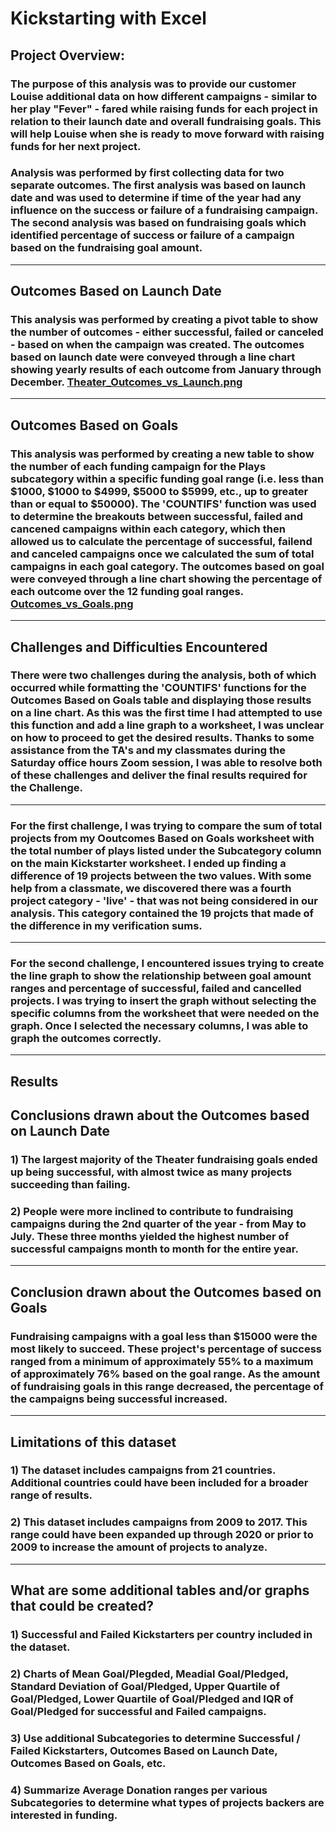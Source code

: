 # Kickstarting with Excel

## Project Overview:

### The purpose of this analysis was to provide our customer Louise additional data on how different campaigns - similar to her play "Fever" - fared while raising funds for each project in relation to their launch date and overall fundraising goals. This will help Louise when she is ready to move forward with raising funds for her next project.
### Analysis was performed by first collecting data for two separate outcomes. The first analysis was based on launch date and was used to determine if time of the year had any influence on the success or failure of a fundraising campaign. The second analysis was based on fundraising goals which identified percentage of success or failure of a campaign based on the fundraising goal amount.
---
## Outcomes Based on Launch Date
### This analysis was performed by creating a pivot table to show the number of outcomes - either successful, failed or canceled - based on when the campaign was created. The outcomes based on launch date were conveyed through a line chart showing yearly results of each outcome from January through December. [Theater_Outcomes_vs_Launch.png](https://github.com/jmueller187/Kickstarter_Challenge1/blob/main/Resources/Theater_Outcomes_vs_Launch.png)
---
## Outcomes Based on Goals
### This analysis was performed by creating a new table to show the number of each funding campaign for the Plays subcategory within a specific funding goal range (i.e. less than $1000, $1000 to $4999, $5000 to $5999, etc., up to greater than or equal to $50000). The 'COUNTIFS' function was used to determine the breakouts between successful, failed and cancened campaigns within each category, which then allowed us to calculate the percentage of successful, failend and canceled campaigns once we calculated the sum of total campaigns in each goal category. The outcomes based on goal were conveyed through a line chart showing the percentage of each outcome over the 12 funding goal ranges. [Outcomes_vs_Goals.png](https://github.com/jmueller187/Kickstarter_Challenge1/blob/main/Resources/Outcomes_vs_Goals.png)
---
## Challenges and Difficulties Encountered
### There were two challenges during the analysis, both of which occurred while formatting the 'COUNTIFS' functions for the Outcomes Based on Goals table and displaying those results on a line chart. As this was the first time I had attempted to use this function and add a line graph to a worksheet, I was unclear on how to proceed to get the desired results. Thanks to some assistance from the TA's and my classmates during the Saturday office hours Zoom session, I was able to resolve both of these challenges and deliver the final results required for the Challenge. 
---
### For the first challenge, I was trying to compare the sum of total projects from my Ooutcomes Based on Goals worksheet with the total number of plays listed under the Subcategory column on the main Kickstarter worksheet. I ended up finding a difference of 19 projects between the two values. With some help from a classmate, we discovered there was a fourth project category - 'live' - that was not being considered in our analysis. This category contained the 19 projcts that made of the difference in my verification sums.
---
### For the second challenge, I encountered issues trying to create the line graph to show the relationship between goal amount ranges and percentage of successful, failed and cancelled projects. I was trying to insert the graph without selecting the specific columns from the worksheet that were needed on the graph. Once I selected the necessary columns, I was able to graph the outcomes correctly.
---
## Results

## Conclusions drawn about the Outcomes based on Launch Date
### 1) The largest majority of the Theater fundraising goals ended up being successful, with almost twice as many projects succeeding than failing.
### 2) People were more inclined to contribute to fundraising campaigns during the 2nd quarter of the year - from May to July. These three months yielded the highest number of successful campaigns month to month for the entire year.
---
## Conclusion drawn about the Outcomes based on Goals
### Fundraising campaigns with a goal less than $15000 were the most likely to succeed. These project's percentage of success ranged from a minimum of approximately 55% to a maximum of approximately 76% based on the goal range. As the amount of fundraising goals in this range decreased, the percentage of the campaigns being successful increased.
---
## Limitations of this dataset
### 1) The dataset includes campaigns from 21 countries. Additional countries could have been included for a broader range of results.
### 2) This dataset includes campaigns from 2009 to 2017. This range could have been expanded up through 2020 or prior to 2009 to increase the amount of projects to analyze.
---
## What are some additional tables and/or graphs that could be created?
### 1) Successful and Failed Kickstarters per country included in the dataset.
### 2) Charts of Mean Goal/Plegded, Meadial Goal/Pledged, Standard Deviation of Goal/Pledged, Upper Quartile of Goal/Pledged, Lower Quartile of Goal/Pledged and IQR of Goal/Pledged for successful and Failed campaigns.
### 3) Use additional Subcategories to determine Successful / Failed Kickstarters, Outcomes Based on Launch Date, Outcomes Based on Goals, etc.
### 4) Summarize Average Donation ranges per various Subcategories to determine what types of projects backers are interested in funding. 
